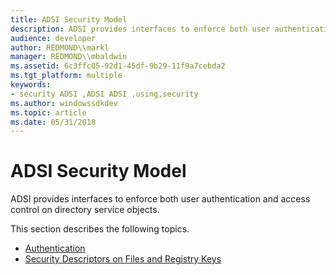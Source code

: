 ```yaml
---
title: ADSI Security Model
description: ADSI provides interfaces to enforce both user authentication and access control on directory service objects.
audience: developer
author: REDMOND\\markl
manager: REDMOND\\mbaldwin
ms.assetid: 6c3ffc05-92d1-45df-9b29-11f9a7cebda2
ms.tgt_platform: multiple
keywords:
- security ADSI ,ADSI ADSI ,using,security
ms.author: windowssdkdev
ms.topic: article
ms.date: 05/31/2018
---
```


# ADSI Security Model

ADSI provides interfaces to enforce both user authentication and access control on directory service objects.

This section describes the following topics.

-   [Authentication](authentication.md)
-   [Security Descriptors on Files and Registry Keys](security-descriptors-on-files-and-registry-keys.md)

 

 




